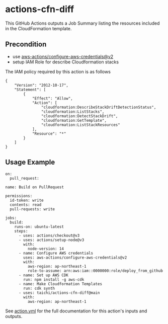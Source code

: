 # actions-cfn-diff

This GitHub Actions outputs a Job Summary listing the resources included in the CloudFormation template.

## Precondition

- use [aws-actions/configure-aws-credentials@v2](https://github.com/aws-actions/configure-aws-credentials)
- setup IAM Role for describe Cloudformation stacks

The IAM policy required by this action is as follows

```
{
    "Version": "2012-10-17",
    "Statement": [
        {
            "Effect": "Allow",
            "Action": [
                "cloudformation:DescribeStackDriftDetectionStatus",
                "cloudformation:ListStacks",
                "cloudformation:DetectStackDrift",
                "cloudformation:GetTemplate",
                "cloudformation:ListStackResources"
            ],
            "Resource": "*"
        }
    ]
}
```

## Usage Example

```
on:
  pull_request:

name: Build on PullRequest

permissions:
  id-token: write
  contents: read
  pull-requests: write

jobs:
  build:
    runs-on: ubuntu-latest
    steps:
      - uses: actions/checkout@v3
      - uses: actions/setup-node@v3
        with:
          node-version: 14
      - name: Configure AWS credentials
        uses: aws-actions/configure-aws-credentials@v2
        with:
          aws-region: ap-northeast-1
          role-to-assume: arn:aws:iam::0000000:role/deploy_from_github
      - name: Set up AWS CDK
        run: npm install -g aws-cdk
      - name: Make Cloudformation Templates
        run: cdk synth
      - uses: taichi/actions-cfn-diff@main
        with:
          aws-region: ap-northeast-1
```

See [action.yml](action.yml) for the full documentation for this action's inputs
and outputs.
